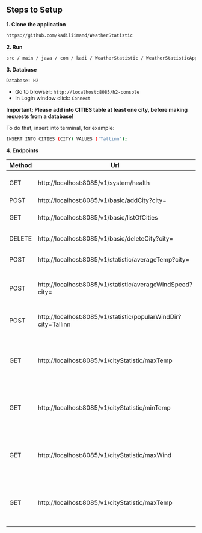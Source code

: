 ## Steps to Setup

**1. Clone the application**
```bash
https://github.com/kadiliimand/WeatherStatistic
```

**2. Run**
```bash
src / main / java / com / kadi / WeatherStatistic / WeatherStatisticApplication 
```

**3. Database**
```bash
Database: H2
```


+ Go to browser:  `http://localhost:8085/h2-console`
+ In Login window click: `Connect`

**Important: Please add into CITIES table at least one city, before making requests from a database!**

To do that, insert into terminal, for example:
```bash
INSERT INTO CITIES (CITY) VALUES ('Tallinn');
```

**4. Endpoints**


| Method | Url | Description |
| ------ | --- | ----------- | 
| GET    | http://localhost:8085/v1/system/health | Check does application works | 
| POST   | http://localhost:8085/v1/basic/addCity?city= | Add new city | 
| GET    | http://localhost:8085/v1/basic/listOfCities | Get a list of cities from database | 
| DELETE | http://localhost:8085/v1/basic/deleteCity?city= | Delete city by name | 
| POST   | http://localhost:8085/v1/statistic/averageTemp?city= | Get average temperature by city name | 
| POST   | http://localhost:8085/v1/statistic/averageWindSpeed?city= | Get average wind speed (mph) by city name |
| POST   | http://localhost:8085/v1/statistic/popularWindDir?city=Tallinn | Get most popular wind direction by city name |
| GET    | http://localhost:8085/v1/cityStatistic/maxTemp | Get warmest city (by average temperature) from database |
| GET    | http://localhost:8085/v1/cityStatistic/minTemp | Get coldest city (by average temperature) from database |
| GET    | http://localhost:8085/v1/cityStatistic/maxWind | Get windier city (by average wind speed) from database |
| GET    | http://localhost:8085/v1/cityStatistic/maxTemp | Get wind-silent city (by average wind speed) from database |
